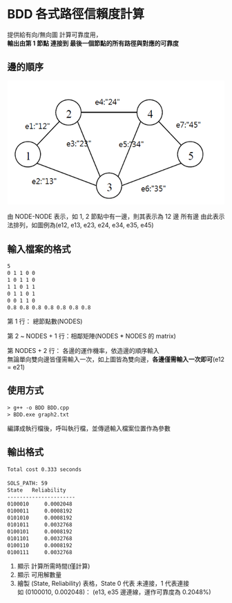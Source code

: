 # BDD 各式路徑信賴度計算

提供給有向/無向圖 計算可靠度用，  
**輸出由第 1 節點 連接到 最後一個節點的所有路徑與對應的可靠度**

## 邊的順序

![Graph.jpg](./Graph.jpg)

由 NODE-NODE 表示，如 1, 2 節點中有一邊，則其表示為 12 邊
所有邊 由此表示法排列，如圖例為(e12, e13, e23, e24, e34, e35, e45)

## 輸入檔案的格式

```
5
0 1 1 0 0
1 0 1 1 0
1 1 0 1 1
0 1 1 0 1
0 0 1 1 0
0.8 0.8 0.8 0.8 0.8 0.8 0.8
```

第 1 行： 總節點數(NODES)

第 2 ~ NODES + 1 行：相鄰矩陣(NODES \* NODES 的 matrix)

第 NODES + 2 行： 各邊的運作機率，依造邊的順序輸入  
無論單向雙向邊皆僅需輸入一次，如上圖皆為雙向邊，**各邊僅需輸入一次即可**(e12 = e21)

## 使用方式

```
> g++ -o BDD BDD.cpp
> BDD.exe graph2.txt
```

編譯成執行檔後，呼叫執行檔，並傳遞輸入檔案位置作為參數

## 輸出格式

```
Total cost 0.333 seconds

SOLS_PATH: 59
State   Reliability
----------------------
0100010     0.0002048
0100011     0.0008192
0101010     0.0008192
0101011     0.0032768
0100101     0.0008192
0101101     0.0032768
0100110     0.0008192
0100111     0.0032768
```

1. 顯示 計算所需時間(僅計算)
2. 顯示 可用解數量
3. 繪製 (State, Reliability) 表格，State 0 代表 未連接，1 代表連接  
   如 (0100010, 0.002048)： (e13, e35 邊連線，運作可靠度為 0.2048%)
